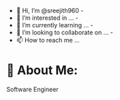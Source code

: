 - 👋 Hi, I’m @sreejith960 -
- 👀 I’m interested in ... -
- 🌱 I’m currently learning ... -
- 💞️ I’m looking to collaborate on ... -
- 📫 How to reach me ...


# 💫 About Me:
Software Engineer

<!---
sreejith960/sreejith960 is a ✨ special ✨ repository because its `README.md` (this file) appears on your GitHub profile.
You can click the Preview link to take a look at your changes.
--->
